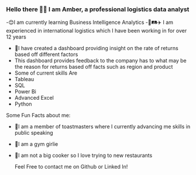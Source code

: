 ### Hello there 👋🏽 I am Amber, a professional logistics data analyst

-😊I am currently learning Business Intelligence Analytics
-🚄🛤️✈️ I am experienced in international logistics which I have been working in for over 12 years
- 🦾I have created a dashboard providing insight on the rate of returns based off different factors
- This  dashboard provides feedback to the company has to what may be the reason for returns based off facts such as region and product
- Some of current skills Are
- Tableau
- SQL
- Power Bi
- Advanced Excel
- Python 



Some Fun Facts about me:
- 🦋I am a member of toastmasters where I currently advancing me skills in public speaking
- 🤸I am a gym girlie
- 🤭I am not a big cooker so I love trying to new restaurants

  Feel Free to contact me on Github or Linked In! 
